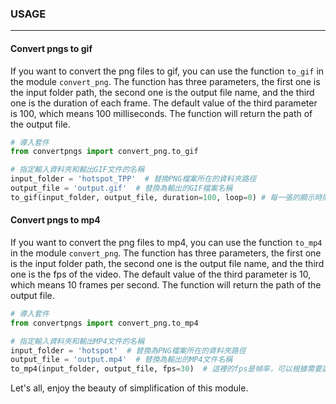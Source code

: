 ### USAGE
---
#### Convert pngs to gif
If you want to convert the png files to gif, you can use the function `to_gif` in the module `convert_png`. The function has three parameters, the first one is the input folder path, the second one is the output file name, and the third one is the duration of each frame. The default value of the third parameter is 100, which means 100 milliseconds. The function will return the path of the output file.

```python
# 導入套件
from convertpngs import convert_png.to_gif

# 指定輸入資料夾和輸出GIF文件的名稱
input_folder = 'hotspot_TPP'  # 替換PNG檔案所在的資料夾路徑
output_file = 'output.gif'  # 替換為輸出的GIF檔案名稱
to_gif(input_folder, output_file, duration=100, loop=0) # 每一張的顯示時間，100就是100毫秒
```

#### Convert pngs to mp4
If you want to convert the png files to mp4, you can use the function `to_mp4` in the module `convert_png`. The function has three parameters, the first one is the input folder path, the second one is the output file name, and the third one is the fps of the video. The default value of the third parameter is 10, which means 10 frames per second. The function will return the path of the output file.

```python
# 導入套件
from convertpngs import convert_png.to_mp4

# 指定輸入資料夾和輸出MP4文件的名稱
input_folder = 'hotspot'  # 替換為PNG檔案所在的資料夾路徑
output_file = 'output.mp4'  # 替換為輸出的MP4文件名稱
to_mp4(input_folder, output_file, fps=30)  # 這裡的fps是幀率，可以根據需要調整
```

Let's all, enjoy the beauty of simplification of this module.